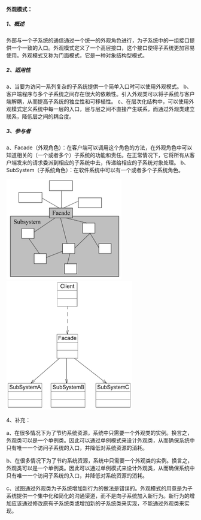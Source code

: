 #### **外观模式：**

##### 1、概述

外部与一个子系统的通信通过一个统一的外观角色进行，为子系统中的一组接口提供一个一致的入口。外观模式定义了一个高层接口，这个接口使得子系统更加容易使用。外观模式又称为门面模式，它是一种对象结构型模式。

##### 2、适用性

a、当要为访问一系列复杂的子系统提供一个简单入口时可以使用外观模式。
b、客户端程序与多个子系统之间存在很大的依赖性。引入外观类可以将子系统与客户端解耦，从而提高子系统的独立性和可移植性。
c、在层次化结构中，可以使用外观模式定义系统中每一层的入口，层与层之间不直接产生联系，而通过外观类建立联系，降低层之间的耦合度。

##### 3、参与者

a、Facade（外观角色）：在客户端可以调用这个角色的方法，在外观角色中可以知道相关的（一个或者多个）子系统的功能和责任。在正常情况下，它将所有从客户端发来的请求委派到相应的子系统中去，传递给相应的子系统对象处理。
b、SubSystem（子系统角色）：在软件系统中可以有一个或者多个子系统角色。

<img src="外观模式结构示意图.jpg" style="zoom:50%;" />

<img src="参与者.jpg" style="zoom:50%;" />

4、补充：

a、在很多情况下为了节约系统资源，系统中只需要一个外观类的实例。换言之，外观类可以是一个单例类。因此可以通过单例模式来设计外观类，从而确保系统中只有唯一一个访问子系统的入口，并降低对系统资源的消耗。

b、在很多情况下为了节约系统资源，系统中只需要一个外观类的实例。换言之，外观类可以是一个单例类。因此可以通过单例模式来设计外观类，从而确保系统中只有唯一一个访问子系统的入口，并降低对系统资源的消耗。

c、试图通过外观类为子系统增加新行为的做法是错误的。外观模式的用意是为子系统提供一个集中化和简化的沟通渠道，而不是向子系统加入新行为。新行为的增加应该通过修改原有子系统类或增加新的子系统类来实现，不能通过外观类来实现。

